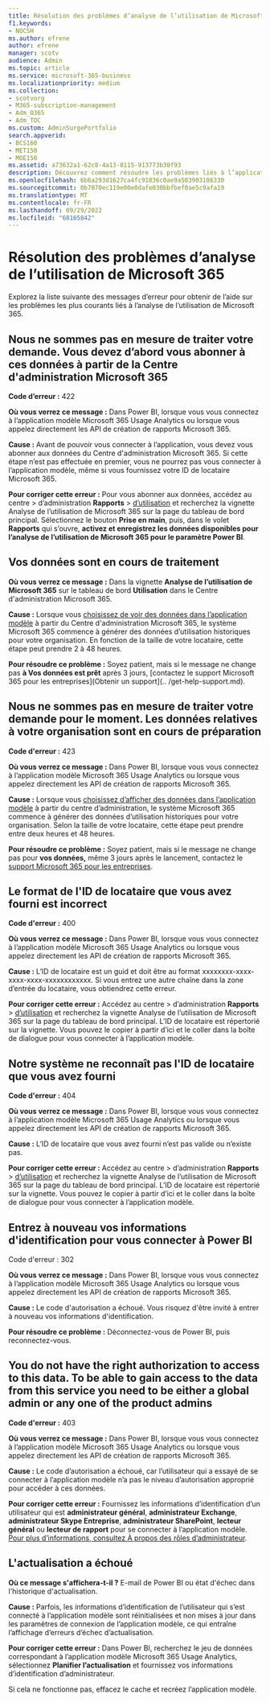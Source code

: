 ```yaml
---
title: Résolution des problèmes d’analyse de l’utilisation de Microsoft 365
f1.keywords:
- NOCSH
ms.author: efrene
author: efrene
manager: scotv
audience: Admin
ms.topic: article
ms.service: microsoft-365-business
ms.localizationpriority: medium
ms.collection:
- scotvorg
- M365-subscription-management
- Adm_O365
- Adm_TOC
ms.custom: AdminSurgePortfolio
search.appverid:
- BCS160
- MET150
- MOE150
ms.assetid: a73632a1-62c8-4a13-8115-913773b30f93
description: Découvrez comment résoudre les problèmes liés à l’application modèle Analyse de l’utilisation de Microsoft 365.
ms.openlocfilehash: 6b6a293d1627ca4fc91836c0ae9a503903186330
ms.sourcegitcommit: 0b7070ec119e00e0dafe030bbfbef0ae5c9afa19
ms.translationtype: MT
ms.contentlocale: fr-FR
ms.lasthandoff: 09/29/2022
ms.locfileid: "68165842"
---
```

# <a name="troubleshooting-microsoft-365-usage-analytics"></a>Résolution des problèmes d’analyse de l’utilisation de Microsoft 365

Explorez la liste suivante des messages d’erreur pour obtenir de l’aide sur les problèmes les plus courants liés à l’analyse de l’utilisation de Microsoft 365.
  
    
## <a name="we-are-unable-to-process-your-request-you-have-to-first-subscribe-to-this-data-from-the-microsoft-365-admin-center"></a>Nous ne sommes pas en mesure de traiter votre demande. Vous devez d’abord vous abonner à ces données à partir de la Centre d'administration Microsoft 365

 **Code d’erreur :** 422 
  
 **Où vous verrez ce message :** Dans Power BI, lorsque vous vous connectez à l’application modèle Microsoft 365 Usage Analytics ou lorsque vous appelez directement les API de création de rapports Microsoft 365. 
  
 **Cause :** Avant de pouvoir vous connecter à l’application, vous devez vous abonner aux données du Centre d'administration Microsoft 365. Si cette étape n’est pas effectuée en premier, vous ne pourrez pas vous connecter à l’application modèle, même si vous fournissez votre ID de locataire Microsoft 365. 
  
 **Pour corriger cette erreur :** Pour vous abonner aux données, accédez au centre \> d’administration **Rapports** \> <a href="https://go.microsoft.com/fwlink/p/?linkid=2074756" target="_blank">d’utilisation</a> et recherchez la vignette Analyse de l’utilisation de Microsoft 365 sur la page du tableau de bord principal. Sélectionnez le bouton **Prise en main**, puis, dans le volet **Rapports** qui s’ouvre, **activez et enregistrez les données disponibles pour l’analyse de l’utilisation de Microsoft 365 pour le paramètre Power BI**.
  
## <a name="we-are-processing-your-data"></a>Vos données sont en cours de traitement

 **Où vous verrez ce message :** Dans la vignette **Analyse de l’utilisation de Microsoft 365** sur le tableau de bord **Utilisation** dans le Centre d'administration Microsoft 365. 
  
 **Cause :** Lorsque vous [choisissez de voir des données dans l’application modèle](enable-usage-analytics.md) à partir du Centre d'administration Microsoft 365, le système Microsoft 365 commence à générer des données d’utilisation historiques pour votre organisation. En fonction de la taille de votre locataire, cette étape peut prendre 2 à 48 heures. 
  
 **Pour résoudre ce problème :** Soyez patient, mais si le message ne change pas **à Vos données est prêt** après 3 jours, [contactez le support Microsoft 365 pour les entreprises](Obtenir un support](.. /get-help-support.md).
  
## <a name="we-are-unable-to-process-your-request-at-this-time-we-are-still-preparing-the-data-for-your-organization"></a>Nous ne sommes pas en mesure de traiter votre demande pour le moment. Les données relatives à votre organisation sont en cours de préparation

 **Code d'erreur :** 423 
  
 **Où vous verrez ce message :** Dans Power BI, lorsque vous vous connectez à l’application modèle Microsoft 365 Usage Analytics ou lorsque vous appelez directement les API de création de rapports Microsoft 365. 
  
 **Cause :** Lorsque vous [choisissez d’afficher des données dans l’application modèle](enable-usage-analytics.md) à partir du centre d’administration, le système Microsoft 365 commence à générer des données d’utilisation historiques pour votre organisation. Selon la taille de votre locataire, cette étape peut prendre entre deux heures et 48 heures. 
  
 **Pour résoudre ce problème :** Soyez patient, mais si le message ne change pas pour **vos données,** même 3 jours après le lancement, contactez le [support Microsoft 365 pour les entreprises](../../business-video/get-help-support.md).
  
## <a name="the-tenant-id-you-provided-is-not-in-the-correct-format"></a>Le format de l'ID de locataire que vous avez fourni est incorrect

 **Code d'erreur :** 400 
  
 **Où vous verrez ce message :** Dans Power BI, lorsque vous vous connectez à l’application modèle Microsoft 365 Usage Analytics ou lorsque vous appelez directement les API de création de rapports Microsoft 365. 
  
 **Cause :** L’ID de locataire est un guid et doit être au format xxxxxxxx-xxxx-xxxx-xxxx-xxxxxxxxxxxx. Si vous entrez une autre chaîne dans la zone d’entrée du locataire, vous obtiendrez cette erreur. 
  
 **Pour corriger cette erreur :** Accédez au centre \> d’administration **Rapports** \> <a href="https://go.microsoft.com/fwlink/p/?linkid=2074756" target="_blank">d’utilisation</a> et recherchez la vignette Analyse de l’utilisation de Microsoft 365 sur la page du tableau de bord principal. L’ID de locataire est répertorié sur la vignette. Vous pouvez le copier à partir d’ici et le coller dans la boîte de dialogue pour vous connecter à l’application modèle. 
  
## <a name="the-tenant-id-you-provided-is-not-recognized-by-our-system"></a>Notre système ne reconnaît pas l'ID de locataire que vous avez fourni

 **Code d'erreur :** 404 
  
 **Où vous verrez ce message :** Dans Power BI, lorsque vous vous connectez à l’application modèle Microsoft 365 Usage Analytics ou lorsque vous appelez directement les API de création de rapports Microsoft 365. 
  
 **Cause :** L’ID de locataire que vous avez fourni n’est pas valide ou n’existe pas. 
  
 **Pour corriger cette erreur :** Accédez au centre \> d’administration **Rapports** \> <a href="https://go.microsoft.com/fwlink/p/?linkid=2074756" target="_blank">d’utilisation</a> et recherchez la vignette Analyse de l’utilisation de Microsoft 365 sur la page du tableau de bord principal. L’ID de locataire est répertorié sur la vignette. Vous pouvez le copier à partir d’ici et le coller dans la boîte de dialogue pour vous connecter à l’application modèle. 
  
## <a name="please-re-enter-your-credentials-to-sign-in-to-power-bi-again"></a>Entrez à nouveau vos informations d'identification pour vous connecter à Power BI

Code d'erreur : 302
  
 **Où vous verrez ce message :** Dans Power BI, lorsque vous vous connectez à l’application modèle Microsoft 365 Usage Analytics ou lorsque vous appelez directement les API de création de rapports Microsoft 365. 
  
 **Cause :** Le code d'autorisation a échoué. Vous risquez d'être invité à entrer à nouveau vos informations d'identification. 
  
 **Pour résoudre ce problème :** Déconnectez-vous de Power BI, puis reconnectez-vous. 
  
## <a name="you-do-not-have-the-right-authorization-to-access-to-this-data-to-be-able-to-gain-access-to-the-data-from-this-service-you-need-to-be-either-a-global-admin-or-any-one-of-the-product-admins"></a>You do not have the right authorization to access to this data. To be able to gain access to the data from this service you need to be either a global admin or any one of the product admins

 **Code d'erreur :** 403 
  
 **Où vous verrez ce message :** Dans Power BI, lorsque vous vous connectez à l’application modèle Microsoft 365 Usage Analytics ou lorsque vous appelez directement les API de création de rapports Microsoft 365. 
  
 **Cause :** Le code d’autorisation a échoué, car l’utilisateur qui a essayé de se connecter à l’application modèle n’a pas le niveau d’autorisation approprié pour accéder à ces données. 
  
 **Pour corriger cette erreur :** Fournissez les informations d’identification d’un utilisateur qui est **administrateur général**, **administrateur Exchange**, **administrateur Skype Entreprise**, **administrateur SharePoint**, **lecteur général** ou **lecteur de rapport** pour se connecter à l’application modèle. [Pour plus d’informations, consultez À propos des rôles d’administrateur](../add-users/about-admin-roles.md). 
  
## <a name="refresh-failed"></a>L'actualisation a échoué

 **Où ce message s'affichera-t-il ?** E-mail de Power BI ou état d'échec dans l'historique d'actualisation. 
  
 **Cause :** Parfois, les informations d’identification de l’utilisateur qui s’est connecté à l’application modèle sont réinitialisées et non mises à jour dans les paramètres de connexion de l’application modèle, ce qui entraîne l’affichage d’erreurs d’échec d’actualisation. 
  
 **Pour corriger cette erreur :** Dans Power BI, recherchez le jeu de données correspondant à l’application modèle Microsoft 365 Usage Analytics, sélectionnez **Planifier l’actualisation** et fournissez vos informations d’identification d’administrateur. 
  
Si cela ne fonctionne pas, effacez le cache et recréez l’application modèle.
  
  
